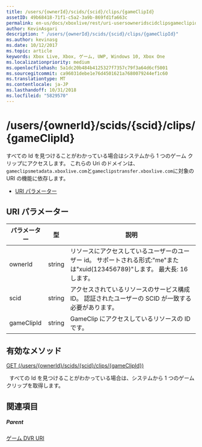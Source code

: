 ```yaml
---
title: /users/{ownerId}/scids/{scid}/clips/{gameClipId}
assetID: 49b68418-71f1-c5a2-3a9b-869fd1fa663c
permalink: en-us/docs/xboxlive/rest/uri-usersowneridscidclipsgameclipid.html
author: KevinAsgari
description: " /users/{ownerId}/scids/{scid}/clips/{gameClipId}"
ms.author: kevinasg
ms.date: 10/12/2017
ms.topic: article
keywords: Xbox Live, Xbox, ゲーム, UWP, Windows 10, Xbox One
ms.localizationpriority: medium
ms.openlocfilehash: 5a1dc20b484b4125327f7357c79f3a64d6cf5001
ms.sourcegitcommit: ca96031debe1e76d4501621a7680079244ef1c60
ms.translationtype: MT
ms.contentlocale: ja-JP
ms.lasthandoff: 10/31/2018
ms.locfileid: "5829570"
---
```

# <a name="usersowneridscidsscidclipsgameclipid"></a>/users/{ownerId}/scids/{scid}/clips/{gameClipId}
すべての Id を見つけることがわかっている場合はシステムから 1 つのゲーム クリップにアクセスします。 これらの Uri のドメインは、`gameclipsmetadata.xboxlive.com`と`gameclipstransfer.xboxlive.com`に対象の URI の機能に依存します。
 
  * [URI パラメーター](#ID4EX)
 
<a id="ID4EX"></a>

 
## <a name="uri-parameters"></a>URI パラメーター
 
| パラメーター| 型| 説明| 
| --- | --- | --- | 
| ownerId| string| リソースにアクセスしているユーザーのユーザー id。 サポートされる形式:"me"または"xuid(123456789)"します。 最大長: 16 します。| 
| scid| string| アクセスされているリソースのサービス構成 ID。 認証されたユーザーの SCID が一致する必要があります。| 
| gameClipId| string| GameClip にアクセスしているリソースの ID です。| 
  
<a id="ID4EFC"></a>

 
## <a name="valid-methods"></a>有効なメソッド

[GET (/users/{ownerId}/scids/{scid}/clips/{gameClipId})](uri-usersowneridscidclipsgameclipidget.md)

&nbsp;&nbsp;すべての Id を見つけることがわかっている場合は、システムから 1 つのゲーム クリップを取得します。
 
<a id="ID4EPC"></a>

 
## <a name="see-also"></a>関連項目
 
<a id="ID4ERC"></a>

 
##### <a name="parent"></a>Parent 

[ゲーム DVR URI](atoc-reference-dvr.md)

   